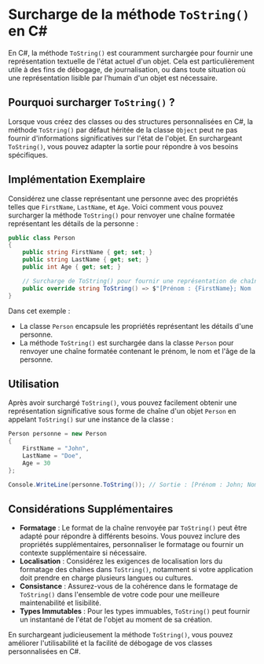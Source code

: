 # Surcharge de la méthode `ToString()` en C#

En C#, la méthode `ToString()` est couramment surchargée pour fournir une représentation textuelle de l'état actuel d'un objet. Cela est particulièrement utile à des fins de débogage, de journalisation, ou dans toute situation où une représentation lisible par l'humain d'un objet est nécessaire.

## Pourquoi surcharger `ToString()` ?

Lorsque vous créez des classes ou des structures personnalisées en C#, la méthode `ToString()` par défaut héritée de la classe `Object` peut ne pas fournir d'informations significatives sur l'état de l'objet. En surchargeant `ToString()`, vous pouvez adapter la sortie pour répondre à vos besoins spécifiques.

## Implémentation Exemplaire

Considérez une classe représentant une personne avec des propriétés telles que `FirstName`, `LastName`, et `Age`. Voici comment vous pouvez surcharger la méthode `ToString()` pour renvoyer une chaîne formatée représentant les détails de la personne :

```csharp
public class Person
{
    public string FirstName { get; set; }
    public string LastName { get; set; }
    public int Age { get; set; }

    // Surcharge de ToString() pour fournir une représentation de chaîne personnalisée
    public override string ToString() => $"[Prénom : {FirstName}; Nom : {LastName}; Âge : {Age}]";
}
```

Dans cet exemple :
- La classe `Person` encapsule les propriétés représentant les détails d'une personne.
- La méthode `ToString()` est surchargée dans la classe `Person` pour renvoyer une chaîne formatée contenant le prénom, le nom et l'âge de la personne.

## Utilisation

Après avoir surchargé `ToString()`, vous pouvez facilement obtenir une représentation significative sous forme de chaîne d'un objet `Person` en appelant `ToString()` sur une instance de la classe :

```csharp
Person personne = new Person
{
    FirstName = "John",
    LastName = "Doe",
    Age = 30
};

Console.WriteLine(personne.ToString()); // Sortie : [Prénom : John; Nom : Doe; Âge : 30]
```

## Considérations Supplémentaires

- **Formatage** : Le format de la chaîne renvoyée par `ToString()` peut être adapté pour répondre à différents besoins. Vous pouvez inclure des propriétés supplémentaires, personnaliser le formatage ou fournir un contexte supplémentaire si nécessaire.
- **Localisation** : Considérez les exigences de localisation lors du formatage des chaînes dans `ToString()`, notamment si votre application doit prendre en charge plusieurs langues ou cultures.
- **Consistance** : Assurez-vous de la cohérence dans le formatage de `ToString()` dans l'ensemble de votre code pour une meilleure maintenabilité et lisibilité.
- **Types Immutables** : Pour les types immuables, `ToString()` peut fournir un instantané de l'état de l'objet au moment de sa création.

En surchargeant judicieusement la méthode `ToString()`, vous pouvez améliorer l'utilisabilité et la facilité de débogage de vos classes personnalisées en C#.